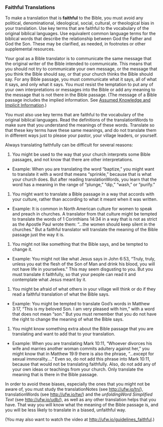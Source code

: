 
### Faithful Translations

To make a translation that is **faithful** to the Bible, you must avoid any political, denominational, ideological, social, cultural, or theological bias in your translation. Use key terms that are faithful to the vocabulary of the original biblical languages. Use equivalent common language terms for the biblical words that describe the relationship between God the Father and God the Son. These may be clarified, as needed, in footnotes or other supplemental resources.

Your goal as a Bible translator is to communicate the same message that the original writer of the Bible intended to communicate. This means that you should not try to communicate your own message, or the message that you think the Bible should say, or that your church thinks the Bible should say. For any Bible passage, you must communicate what it says, all of what it says, and only what it says. You must resist the temptation to put any of your own interpretations or messages into the Bible or add any meaning to the message that is not there in the Bible passage. (The message of a Bible passage includes the implied information. See [Assumed Knowledge and Implicit Information](../figs-explicit/01.md).)

You must also use key terms that are faithful to the vocabulary of the original biblical languages. Read the definitions of the translationWords to make sure that you understand the meanings of these words. Translate so that these key terms have these same meanings, and do not translate them in different ways just to please your pastor, your village leaders, or yourself.

Always translating faithfully can be difficult for several reasons:

1. You might be used to the way that your church interprets some Bible passages, and not know that there are other interpretations.

  * Example: When you are translating the word “baptize,” you might want to translate it with a word that means “sprinkle,” because that is what your church does. But after reading translationWords, you learn that the word has a meaning in the range of “plunge,” “dip,” “wash,” or “purify.”

1. You might want to translate a Bible passage in a way that accords with your culture, rather than according to what it meant when it was written.

  * Example: It is common in North American culture for women to speak and preach in churches. A translator from that culture might be tempted to translate the words of 1 Corinthians 14:34 in a way that is not as strict as the Apostle Paul wrote them: “…the women should keep silent in the churches.” But a faithful translator will translate the meaning of the Bible passage just the way it is.

1. You might not like something that the Bible says, and be tempted to change it.

  * Example: You might not like what Jesus says in John 6:53, “Truly, truly, unless you eat the flesh of the Son of Man and drink his blood, you will not have life in yourselves.” This may seem disgusting to you. But you must translate it faithfully, so that your people can read it and contemplate what Jesus meant by it.

1. You might be afraid of what others in your village will think or do if they read a faithful translation of what the Bible says.

  * Example: You might be tempted to translate God’s words in Matthew 3:17, “This is my beloved Son. I am very pleased with him,” with a word that does not mean “son.” But you must remember that you do not have the right to change the meaning of what the Bible says.

1. You might know something extra about the Bible passage that you are translating and want to add that to your translation.

  * Example: When you are translating Mark 10:11, “Whoever divorces his wife and marries another woman commits adultery against her,” you might know that in Matthew 19:9 there is also the phrase, “…except for sexual immorality….” Even so, do not add this phrase into Mark 10:11, because that would not be translating faithfully. Also, do not add any of your own ideas or teachings from your church. Only translate the meaning that is there in the Bible passage.

In order to avoid these biases, especially the ones that you might not be aware of, you must study the translationNotes (see http://ufw.io/tn/), translationWords (see http://ufw.io/tw/) and the *unfoldingWord Simplified Text* (see http://ufw.io/udb/), as well as any other translation helps that you have. That way you will know what the meaning of the Bible passage is, and you will be less likely to translate in a biased, unfaithful way.

(You may also want to watch the video at http://ufw.io/guidelines_faithful.)

